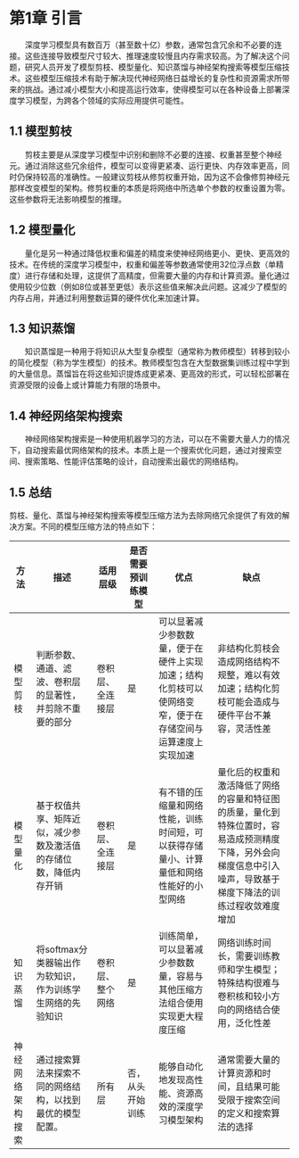 # 第1章 引言


&emsp;&emsp;深度学习模型具有数百万（甚至数十亿）参数，通常包含冗余和不必要的连接。这些连接导致模型尺寸较大、推理速度较慢且内存需求较高。为了解决这个问题，研究人员开发了模型剪枝、模型量化、知识蒸馏与神经架构搜索等模型压缩技术。这些模型压缩技术有助于解决现代神经网络日益增长的复杂性和资源需求所带来的挑战。通过减小模型大小和提高运行效率，使得模型可以在各种设备上部署深度学习模型，为跨各个领域的实际应用提供可能性。

## 1.1 模型剪枝

&emsp;&emsp;剪枝主要是从深度学习模型中识别和删除不必要的连接、权重甚至整个神经元。通过消除这些冗余组件，模型可以变得更紧凑、运行更快、内存效率更高，同时仍保持较高的准确性。一般建议剪枝从修剪权重开始，因为这不会像修剪神经元那样改变模型的架构。修剪权重的本质是将网络中所选单个参数的权重设置为零。这些参数将无法影响模型的推理。

## 1.2 模型量化

&emsp;&emsp;量化是另一种通过降低权重和偏差的精度来使神经网络更小、更快、更高效的技术。在传统的深度学习模型中，权重和偏差等参数通常使用32位浮点数（单精度）进行存储和处理，这提供了高精度，但需要大量的内存和计算资源。量化通过使用较少位数（例如8位或甚至更低）表示这些值来解决此问题。这减少了模型的内存占用，并通过利用整数运算的硬件优化来加速计算。

## 1.3 知识蒸馏

&emsp;&emsp;知识蒸馏是一种用于将知识从大型复杂模型（通常称为教师模型）转移到较小的简化模型（称为学生模型）的技术。教师模型包含在大型数据集训练过程中学到的大量信息。蒸馏旨在将这些知识提炼成更紧凑、更高效的形式，可以轻松部署在资源受限的设备上或计算能力有限的场景中。

## 1.4 神经网络架构搜索

&emsp;&emsp;神经网络架构搜索是一种使用机器学习的方法，可以在不需要大量人力的情况下，自动搜索最优网络架构的技术。本质上是一个搜索优化问题，通过对搜索空间、搜索策略、性能评估策略的设计，自动搜索出最优的网络结构。

## 1.5 总结

剪枝、量化、蒸馏与神经架构搜索等模型压缩方法为去除网络冗余提供了有效的解决方案。不同的模型压缩方法的特点如下：

| 方法 | 描述|适用层级 | 是否需要预训练模型  | 优点 | 缺点 |
|----------------|----------|----------|------------------------|------------|------|
| 模型剪枝 | 判断参数、通道、滤波、卷积层的显著性，并剪除不重要的部分|卷积层、全连接层 | 是  | 可以显著减少参数数量，便于在硬件上实现加速；结构化剪枝可以使网络变窄，便于在存储空间与运算速度上实现加速 | 非结构化剪枝会造成网络结构不规整，难以有效加速；结构化剪枝可能会造成与硬件平台不兼容，灵活性差 |
| 模型量化 | 基于权值共享、矩阵近似，减少参数及激活值的存储位数，降低内存开销|卷积层、全连接层 | 是  | 有不错的压缩量和网络性能，训练时间短，可以获得存储量小、计算量低和网络性能好的小型网络 | 量化后的权重和激活降低了网络的容量和特征图的质量，量化到特殊位置时，容易造成预测精度下降，另外会向梯度信息中引入噪声，导致基于梯度下降法的训练过程收敛难度增加 |
| 知识蒸馏 | 将softmax分类器输出作为软知识，作为训练学生网络的先验知识|卷积层、整个网络 | 是  |  训练简单，可以显著减少参数数量，容易与其他压缩方法组合使用实现更大程度压缩 | 网络训练时间长，需要训练教师和学生模型；特殊结构很难与卷积核和较小方向的网络结合使用，泛化性差 |
| 神经网络架构搜索 | 通过搜索算法来探索不同的网络结构，以找到最优的模型配置。|所有层 | 否，从头开始训练 |  能够自动化地发现高性能、资源高效的深度学习模型架构 | 通常需要大量的计算资源和时间，且结果可能受限于搜索空间的定义和搜索算法的选择 |

